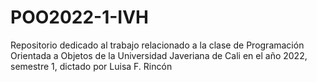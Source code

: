 # POO2022-1-IVH
Repositorio dedicado al trabajo relacionado a la clase de Programación Orientada a Objetos de la Universidad Javeriana de Cali en el año 2022, semestre 1, dictado por Luisa F. Rincón

